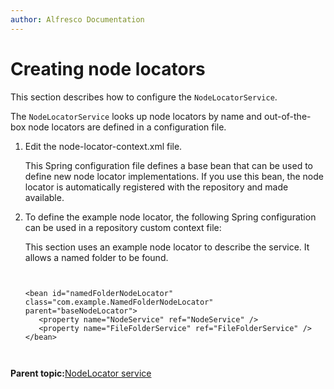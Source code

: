```yaml
---
author: Alfresco Documentation
---
```


# Creating node locators

This section describes how to configure the `NodeLocatorService`.

The `NodeLocatorService` looks up node locators by name and out-of-the-box node locators are defined in a configuration file.

1.  Edit the node-locator-context.xml file.

    This Spring configuration file defines a base bean that can be used to define new node locator implementations. If you use this bean, the node locator is automatically registered with the repository and made available.

2.  To define the example node locator, the following Spring configuration can be used in a repository custom context file:

    This section uses an example node locator to describe the service. It allows a named folder to be found.

    ```
    
                            
    <bean id="namedFolderNodeLocator" class="com.example.NamedFolderNodeLocator" parent="baseNodeLocator">
       <property name="NodeService" ref="NodeService" />
       <property name="FileFolderService" ref="FileFolderService" />
    </bean>
    
                        
    ```


**Parent topic:**[NodeLocator service](../concepts/node-locator-intro.md)

